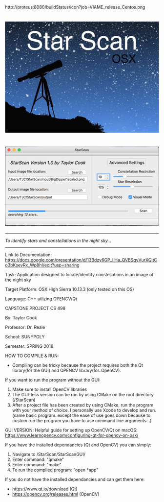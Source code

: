 http://proteus:8080/buildStatus/icon?job=VIAME_release_Centos.png
# <img src="Capture.PNG" alt="headline"/>
#
# <img src="capture2.png" alt="headline2"/>
********************************************************************
*To identify stars and constellations in the night sky...*
********************************************************************
Link to Documentation: https://docs.google.com/presentation/d/13Bdzy6GP_IiHa_QVBSqyVurXQltCo3bKxevRx_Wp8hI/edit?usp=sharing

Task: Application designed to locate/identify constellations in an image of the night sky

Target Platform: OSX High Sierra 10.13.3 (only tested on this OS)

Language: C++ utlizing OPENCV/Qt

CAPSTONE PROJECT CS 498

By: Taylor Cook

Professor: Dr. Reale

School: SUNYPOLY

Semester: SPRING 2018

HOW TO COMPILE & RUN:
- Compiling can be tricky because the project requires both the Qt library(for the GUI) and OPENCV library(for..OpenCV). 

If you want to run the program without the GUI:
1. Make sure to install OpenCV libraries
2. The GUI-less version can be ran by using CMake on the root directory (/StarScan)
3. After a project file has been created by using CMake, run the program with your method of choice. 
I personally use Xcode to develop and run. (same basic program..except the ease of use goes down because to custom run the program you have to use command line arguments...)

GUI VERSION:
Helpful guide for setting up OpenCV/Qt on macOS: https://www.learnopencv.com/configuring-qt-for-opencv-on-osx/

If you have the installed dependancies (Qt and OpenCV) you can simply:

1. Navigate to /StarScan/StarScanGUI/
2. Enter command: "qmake"
3. Enter command: "make"
4. To run the complied program: "open *app"

If you do not have the installed dependancies and can get them here:
- https://www.qt.io/download (Qt)
- https://opencv.org/releases.html (OpenCV)
